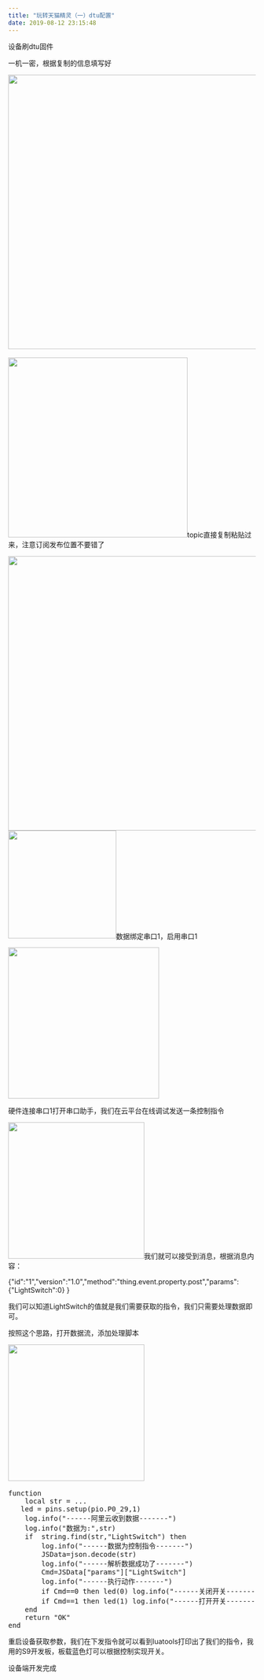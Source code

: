 ```yaml
---
title: "玩转天猫精灵（一）dtu配置"
date: 2019-08-12 23:15:48
---
```


<p class="MsoNormal">设备刷<span lang="EN-US">dtu</span>固件<span lang="EN-US"><o:p></o:p></span></p><p>

</p><p class="MsoNormal">一机一密，根据复制的信息填写好</p><p class="MsoNormal"><img src="http://oldask.openluat.com/image/show/attachments-2019-08-kxuo3GnP5d517fd384053.png" style="width: 557.5px;" class="img-responsive"><span lang="EN-US"><o:p><br></o:p></span></p><p class="MsoNormal"><img src="http://oldask.openluat.com/image/show/attachments-2019-08-sBAgI9dW5d517fe844985.png" style="width: 364.5px;" class="img-responsive"><span lang="EN-US"><o:p>topic直接复制粘贴过来，注意订阅发布位置不要错了</o:p></span></p><p class="MsoNormal"><img src="http://oldask.openluat.com/image/show/attachments-2019-08-zq71txq05d5180280260b.png" style="width: 557px;" class="img-responsive"><img src="http://oldask.openluat.com/image/show/attachments-2019-08-ATsjBoFL5d518045ba3ed.png" style="width: 219.5px;" class="img-responsive">数据绑定串口1，启用串口1</p><p class="MsoNormal"><img src="http://oldask.openluat.com/image/show/attachments-2019-08-0I23mIzm5d51809a67651.png" style="width: 307px;" class="img-responsive"><br></p><p class="MsoNormal"><span lang="EN-US"><o:p>硬件连接串口1打开串口助手，我们在云平台在线调试发送一条控制指令</o:p></span></p><p class="MsoNormal"><img src="http://oldask.openluat.com/image/show/attachments-2019-08-tFPbABaq5d5181306e867.png" style="width: 276.5px;" class="img-responsive"><span lang="EN-US"><o:p>我们就可以接受到消息，根据消息内容：</o:p></span></p><p class="MsoNormal"><span lang="EN-US"><o:p>{"id":"1","version":"1.0","method":"thing.event.property.post","params":{"LightSwitch":0} }</o:p></span></p><p class="MsoNormal"><span lang="EN-US"><o:p>我们可以知道LightSwitch的值就是我们需要获取的指令，我们只需要处理数据即可。</o:p></span></p><p class="MsoNormal"><span lang="EN-US"><o:p>按照这个思路，打开数据流，添加处理脚本</o:p></span></p><p class="MsoNormal"><img src="http://oldask.openluat.com/image/show/attachments-2019-08-SID2QngD5d5181ccd0242.png" style="width: 277px;" class="img-responsive"><span lang="EN-US"><o:p><br></o:p></span></p><pre><span lang="EN-US"><o:p>function 
    local str = ...
   led = pins.setup(pio.P0_29,1)
    log.info("------阿里云收到数据-------")
    log.info("数据为:",str)
    if  string.find(str,"LightSwitch") then  
        log.info("------数据为控制指令-------")                
        JSData=json.decode(str)
        log.info("------解析数据成功了-------")
        Cmd=JSData["params"]["LightSwitch"]
        log.info("------执行动作-------")
        if Cmd==0 then led(0) log.info("------关闭开关-------") end
        if Cmd==1 then led(1) log.info("------打开开关-------") end
    end
    return "OK"
end<br></o:p></span></pre><p class="MsoNormal"><span lang="EN-US"><o:p>重启设备获取参数，我们在下发指令就可以看到luatools打印出了我们的指令，我用的S9开发板，板载蓝色灯可以根据控制实现开关。</o:p></span></p><p class="MsoNormal"><span lang="EN-US"><o:p>设备端开发完成</o:p></span></p><p class="MsoNormal"><span lang="EN-US"><o:p><br></o:p></span></p>
